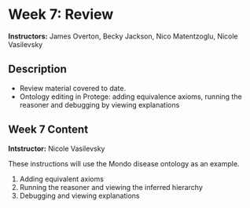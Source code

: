 # Week 7: Review

**Instructors:** James Overton, Becky Jackson, Nico Matentzoglu, Nicole Vasilevsky

## Description
- Review material covered to date.
- Ontology editing in Protege: adding equivalence axioms, running the reasoner and debugging by viewing explanations

## Week 7 Content
**Intstructor:** Nicole Vasilevsky

These instructions will use the Mondo disease ontology as an example.
1. Adding equivalent axioms 
2. Running the reasoner and viewing the inferred hierarchy
3. Debugging and viewing explanations

